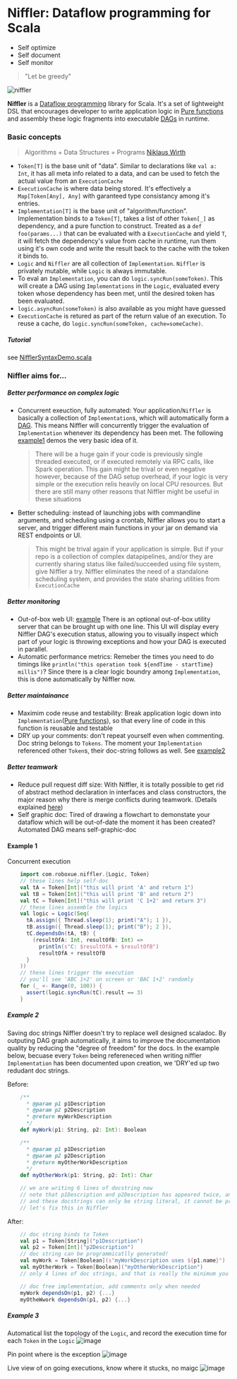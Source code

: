 # Niffler: Dataflow programming for Scala

- Self optimize
- Self document
- Self monitor

> "Let be greedy" 

![niffler](https://78.media.tumblr.com/79cbce85198fb94f302ed8f7b47fa394/tumblr_inline_oivo7hMSOA1qbxxlx_500.gif)

**Niffler** is a [Dataflow programming](https://en.wikipedia.org/wiki/Dataflow_programming) library for Scala. It's a set of lightweight DSL that encourages developer to write application logic in [Pure functions](https://en.wikipedia.org/wiki/Pure_function) and assembly these logic fragments into executable [DAGs](https://en.wikipedia.org/wiki/Directed_acyclic_graph) in runtime.

### Basic concepts
> Algorithms + Data Structures = Programs [Niklaus Wirth](https://en.wikipedia.org/wiki/Algorithms_%2B_Data_Structures_%3D_Programs)

- `Token[T]` is the base unit of "data". Similar to declarations like `val a: Int`, it has all meta info related to a data, and can be used to fetch the actual value from an `ExecutionCache`
- `ExecutionCache` is where data being stored. It's effectively a `Map[Token[Any], Any]` with garanteed type consistancy among it's entries.
- `Implementation[T]` is the base unit of "algorithm/function". Implementation binds to a `Token[T]`, takes a list of other `Token[_]` as dependency, and a pure function to construct. Treated as a `def foo(params...)` that can be evaluated with a `ExecutionCache` and yield `T`, it will fetch the dependency's value from cache in runtime, run them using it's own code and write the result back to the cache with the token it binds to.
- `Logic` and `Niffler` are all collection of `Implementation`. `Niffler` is privately mutable, while `Logic` is always immutable.
- To eval an `Implementation`, you can do `logic.syncRun(someToken)`. This will create a DAG using `Implementations` in the `Logic`, evaluated every token whose dependency has been met, until the desired token has been evaluated.
- `logic.asyncRun(someToken)` is also available as you might have guessed
- `ExecutionCache` is retured as part of the return value of an execution. To reuse a cache, do `logic.syncRun(someToken, cache=someCache)`.

##### Tutorial
see [NifflerSyntaxDemo.scala](example/src/main/scala/com/roboxue/niffler/examples/NifflerSyntaxDemo.scala)

### Niffler aims for...
##### Better performance on complex logic
- Concurrent exeuction, fully automated: Your application/`Niffler` is basically a collection of `Implementation`s, which will automatically form a [DAG](https://en.wikipedia.org/wiki/Directed_acyclic_graph). This means Niffler will concurrently trigger the evaluation of `Implementation` whenever its dependency has been met. The following [example1](#example-1) demos the very basic idea of it.
  > There will be a huge gain if your code is previously single threaded executed, or if executed remotely via RPC calls, like Spark operation. This gain might be trival or even negative however, because of the DAG setup overhead, if your logic is very simple or the execution relis heavily on local CPU resources. But there are still many other reasons that Niffler might be useful in these situations

- Better scheduling: instead of launching jobs with commandline arguments, and scheduling using a crontab, Niffler allows you to start a server, and trigger different main functions in your jar on demand via REST endpoints or UI.
  > This might be trival again if your application is simple. But if your repo is a collection of complex datapipelines, and/or they are currently sharing status like failed/succeeded using file system, give Niffler a try. Niffler eliminates the need of a standalone scheduling system, and provides the state sharing utilities from `ExecutionCache`

##### Better monitoring
- Out-of-box web UI: [example](#example-3) There is an optional out-of-box utility server that can be brought up with one line. This UI will display every Niffler DAG's execution status, allowing you to visually inspect which part of your logic is throwing exceptions and how your DAG is executed in parallel.
- Automatic performance metrics: Remeber the times you need to do timings like `println("this operation took ${endTime - startTime} millis")`? Since there is a clear logic boundry among `Implementation`, this is done automatically by Niffler now.

##### Better maintainance
- Maximim code reuse and testability: Break application logic down into `Implementation`([Pure functions](https://en.wikipedia.org/wiki/Pure_function)), so that every line of code in this function is reusable and testable
- DRY up your comments: don't repeat yourself even when commenting. Doc string belongs to `Tokens`. The moment your `Implementation` referenced other `Token`s, their doc-string follows as well. See [example2](#example-2)

##### Better teamwork
- Reduce pull request diff size: With Niffler, it is totally possible to get rid of abstract method declaration in interfaces and class constructors, the major reason why there is merge conflicts during teamwork. 
(Details explained [here](md/pull_request_reduction.md))
- Self graphic doc: Tired of drawing a flowchart to demonstate your dataflow which will be out-of-date the moment it has been created? Automated DAG means self-graphic-doc


#### Example 1
Concurrent execution
```scala
    import com.roboxue.niffler.{Logic, Token}
    // these lines help self-doc
    val tA = Token[Int]("this will print 'A' and return 1")
    val tB = Token[Int]("this will print 'B' and return 2")
    val tC = Token[Int]("this will print 'C 1+2' and return 3")
    // these lines assemble the logics
    val logic = Logic(Seq(
      tA.assign({ Thread.sleep(1); print("A"); 1 }),
      tB.assign({ Thread.sleep(1); print("B"); 2 }),
      tC.dependsOn(tA, tB) {
        (resultOfA: Int, resultOfB: Int) =>
          println(s"C: $resultOfA + $resultOfB")
          resultOfA + resultOfB
      }
    ))
    // these lines trigger the execution
    // you'll see 'ABC 1+2' on screen or 'BAC 1+2' randomly
    for (_ <- Range(0, 100)) {
      assert(logic.syncRun(tC).result == 3)
    }
```

##### Example 2
Saving doc strings
Niffler doesn't try to replace well designed scaladoc. By outputing DAG graph automatically, it aims to improve the documentation quality by reducing the "degree of freedom" for the docs.
In the example below, becuase every `Token` being refereneced when writing niffler `Implementation` has been documented upon creation, we 'DRY'ed up two redudant doc strings.

Before:
```scala
    /**
      * @param p1 p1Description
      * @param p2 p2Description
      * @return myWorkDescription
      */
	def myWork(p1: String, p2: Int): Boolean

    /**
      * @param p1 p1Description
      * @param p2 p2Description
      * @return myOtherWorkDescription
      */
	def myOtherWork(p1: String, p2: Int): Char

    // we are writing 6 lines of docstring now
    // note that p1Description and p2Description has appeared twice, and potentially many more times elsewhere
    // and these docstrings can only be string literal, it cannot be programmatically generated
    // let's fix this in Niffler
```
After:
```scala
    // doc string binds to Token
	val p1 = Token[String]("p1Description")
	val p2 = Token[Int]("p2Description")
    // doc string can be programmicatlly generated!
    val myWork = Token[Boolean](s"myWorkDescription uses ${p1.name}")
    val myOtherWork = Token[Boolean]("myOtherWorkDescription")
    // only 4 lines of doc strings, and that is really the minimum you can get

    // doc free implementation, add comments only when needed
    myWork dependsOn(p1, p2) {...}
    myOtheWwork dependsOn(p1, p2) {...}
```

##### Example 3
Automatical list the topology of the `Logic`, and record the execution time for each `Token` in the `Logic`
![image](https://user-images.githubusercontent.com/4080835/34538517-4435f948-f092-11e7-8e43-01ae05dab71e.png)

Pin point where is the exception 
![image](https://user-images.githubusercontent.com/4080835/34538479-224e6806-f092-11e7-80f6-c6e530abcdba.png)

Live view of on going executions, know where it stucks, no maigc
![image](https://user-images.githubusercontent.com/4080835/34538437-ff3d23d4-f091-11e7-8795-c741922ae0e5.png)
